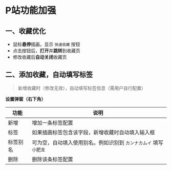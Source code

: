 # P站功能加强

## 一、收藏优化

- 鼠标**悬停**插画，显示 `快速收藏` 按钮
- 点击按钮后，**打开**并**跳转**到收藏页
- 修改收藏后**自动关闭**收藏页

## 二、添加收藏，自动填写标签

> 新增收藏时（修改无效），自动填写标签信息（需用户自行配置）

**设置弹窗（右下角）**

| 功能   | 说明                                   |
|------|--------------------------------------|
| 新增   | 增加一条标签配置                             |
| 标签   | 如果插画标签包含该字段，新增收藏时自动填入输入框             |
| 标签别名 | 可为空，自动填入使用别名。例如识别到 `カンナカムイ` 填写 `小肥龙` |
| 删除   | 删除该条标签配置                             |
